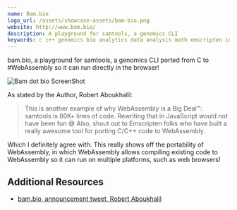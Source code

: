 ```yaml
---
name: Bam.bio
logo_url: /assets/showcase-assets/bam-bio.png
website: http://www.bam.bio/
description: A playground for samtools, a genomics CLI
keywords: c c++ genomics bio analytics data analysis math emscripten infomatics production command line interface cli port
---
```


bam.bio, a playground for samtools, a genomics CLI ported from C to #WebAssembly so it can run directly in the browser!

![Bam dot bio ScreenShot](/assets/showcase-assets/bam-bio.gif)

As stated by the Author, Robert Aboukhalil:

> This is another example of why WebAssembly is a Big Deal™: samtools is 80K+ lines of code. Rewriting that in JavaScript would not have been fun 😅 Also, shout out to Emscripten folks who have built a really awesome tool for porting C/C++ code to WebAssembly.

Which I definitely agree with. This really shows off the portability of WebAssembly, in which WebAssembly allows compiling existing code to WebAssembly so it can run on multiple platforms, such as web browsers!

## Additional Resources

- [bam.bio, announcement tweet, Robert Aboukhalil](https://twitter.com/RobAboukhalil/status/1201919419489800192)
